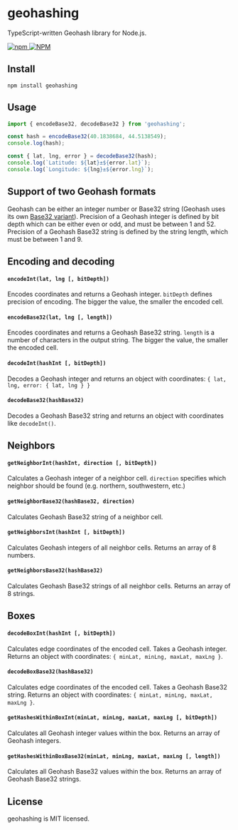 geohashing
==========

TypeScript-written Geohash library for Node.js.

<a href="https://www.npmjs.com/geohashing" target="_blank">
    <img alt="npm" src="https://img.shields.io/npm/v/geohashing?color=brightgreen">
</a>
<a href="https://www.npmjs.com/geohashing" target="_blank">
    <img alt="NPM" src="https://img.shields.io/npm/l/geohashing?color=blue">
</a>

## Install

```shell
npm install geohashing
```


## Usage

```typescript
import { encodeBase32, decodeBase32 } from 'geohashing';

const hash = encodeBase32(40.1838684, 44.5138549);
console.log(hash);

const { lat, lng, error } = decodeBase32(hash);
console.log(`Latitude: ${lat}±${error.lat}`);
console.log(`Longitude: ${lng}±${error.lng}`);
```

## Support of two Geohash formats

Geohash can be either an integer number or Base32 string (Geohash uses its own [Base32 variant](https://en.wikipedia.org/wiki/Base32#Geohash)).
Precision of a Geohash integer is defined by bit depth which can be either even or odd,
and must be between 1 and 52.
Precision of a Geohash Base32 string is defined by the string length, which must be between 1 and 9.

## Encoding and decoding

#### `encodeInt(lat, lng [, bitDepth])`

Encodes coordinates and returns a Geohash integer.
`bitDepth` defines precision of encoding.
The bigger the value, the smaller the encoded cell.

#### `encodeBase32(lat, lng [, length])`

Encodes coordinates and returns a Geohash Base32 string. 
`length` is a number of characters in the output string.
The bigger the value, the smaller the encoded cell.

#### `decodeInt(hashInt [, bitDepth])`

Decodes a Geohash integer and returns an object with coordinates:
`{ lat, lng, error: { lat, lng } }`

#### `decodeBase32(hashBase32)`

Decodes a Geohash Base32 string and returns an object with coordinates like `decodeInt()`.

## Neighbors

#### `getNeighborInt(hashInt, direction [, bitDepth])`

Calculates a Geohash integer of a neighbor cell.
`direction` specifies which neighbor should be found (e.g. northern, southwestern, etc.)

#### `getNeighborBase32(hashBase32, direction)`

Calculates Geohash Base32 string of a neighbor cell.

#### `getNeighborsInt(hashInt [, bitDepth])`

Calculates Geohash integers of all neighbor cells. Returns an array of 8 numbers.

#### `getNeighborsBase32(hashBase32)`

Calculates Geohash Base32 strings of all neighbor cells. Returns an array of 8 strings.

## Boxes

#### `decodeBoxInt(hashInt [, bitDepth])`

Calculates edge coordinates of the encoded cell.
Takes a Geohash integer.
Returns an object with coordinates: `{ minLat, minLng, maxLat, maxLng }`.

#### `decodeBoxBase32(hashBase32)`

Calculates edge coordinates of the encoded cell.
Takes a Geohash Base32 string.
Returns an object with coordinates: `{ minLat, minLng, maxLat, maxLng }`.

#### `getHashesWithinBoxInt(minLat, minLng, maxLat, maxLng [, bitDepth])`

Calculates all Geohash integer values within the box.
Returns an array of Geohash integers.

#### `getHashesWithinBoxBase32(minLat, minLng, maxLat, maxLng [, length])`

Calculates all Geohash Base32 values within the box.
Returns an array of Geohash Base32 strings.

## License

geohashing is MIT licensed.
